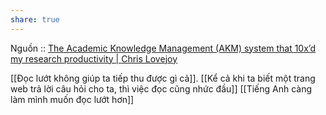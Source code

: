 ```yaml
---
share: true
---
```

Nguồn :: [The Academic Knowledge Management (AKM) system that 10x’d my research productivity | Chris Lovejoy](https://www.chrislovejoy.me/akm)

[[Đọc lướt không giúp ta tiếp thu được gì cả]]. [[Kể cả khi ta biết một trang web trả lời câu hỏi cho ta, thì việc đọc cũng nhức đầu]]
[[Tiếng Anh càng làm mình muốn đọc lướt hơn]]

